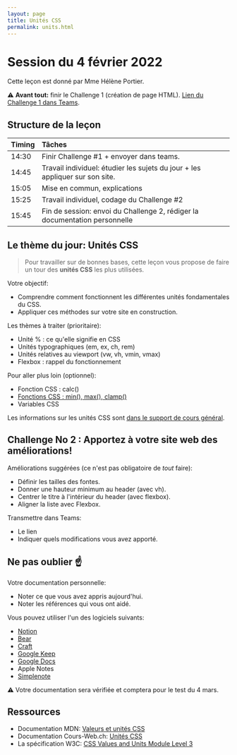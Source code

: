 ```yaml
---
layout: page
title: Unités CSS
permalink: units.html
---
```


# Session du 4 février 2022

Cette leçon est donné par Mme Hélène Portier.

⚠️ **Avant tout:** finir le Challenge 1 (création de page HTML). [Lien du Challenge 1 dans Teams](https://teams.microsoft.com/l/message/19:5KxYubRu6qefJwxxLanvePy_HSUtTSrd1M82wqusAPU1@thread.tacv2/1643378414956?tenantId=906ab908-04f9-4a80-ba9c-875a36e77bc1&groupId=df98c2af-c032-4bbd-b092-72c9c422b5fd&parentMessageId=1643378414956&teamName=ERACOM_ID402_EEDEV2_Teams&channelName=G%C3%A9n%C3%A9ral&createdTime=1643378414956).

## Structure de la leçon 

| Timing    | Tâches           |
|:-------   |:----------------- |
| 14:30 | Finir Challenge #1 + envoyer dans teams.    |
| 14:45 | Travail individuel: étudier les sujets du jour + les appliquer sur son site.  |
| 15:05 | Mise en commun, explications  | 
| 15:25 | Travail individuel, codage du Challenge #2   | 
| 15:45 | Fin de session: envoi du Challenge 2, rédiger la documentation personnelle | 


## Le thème du jour: Unités CSS

> Pour travailler sur de bonnes bases, cette leçon vous propose de faire un tour des **unités CSS** les plus utilisées.

Votre objectif: 

- Comprendre comment fonctionnent les différentes unités fondamentales du CSS.
- Appliquer ces méthodes sur votre site en construction.

Les thèmes à traiter (prioritaire):

- Unité % : ce qu'elle signifie en CSS
- Unités typographiques (em, ex, ch, rem)
- Unités relatives au viewport (vw, vh, vmin, vmax)
- Flexbox : rappel du fonctionnement

Pour aller plus loin (optionnel):

- Fonction CSS : calc()
- [Fonctions CSS : min(), max(), clamp()](clamp.html)
- Variables CSS

Les informations sur les unités CSS sont [dans le support de cours général](https://cours-web.ch/css/units.html).


## Challenge No 2 : Apportez à votre site web des améliorations!

Améliorations suggérées (ce n'est pas obligatoire de *tout* faire):

- Définir les tailles des fontes.
- Donner une hauteur minimum au header (avec vh).
- Centrer le titre à l'intérieur du header (avec flexbox).
- Aligner la liste avec Flexbox.

Transmettre dans Teams:

- Le lien
- Indiquer quels modifications vous avez apporté.

## Ne pas oublier ☝️

Votre documentation personnelle:

- Noter ce que vous avez appris aujourd'hui.
- Noter les références qui vous ont aidé.

Vous pouvez utiliser l'un des logiciels suivants:

- [Notion](https://www.notion.so/)
- [Bear](https://bear.app/)
- [Craft](https://www.craft.do/)
- [Google Keep](https://keep.google.com/)
- [Google Docs](https://docs.google.com/)
- Apple Notes
- [Simplenote](https://app.simplenote.com/)

⚠️ Votre documentation sera vérifiée et comptera pour le test du 4 mars.

## Ressources

- Documentation MDN: [Valeurs et unités CSS](https://developer.mozilla.org/fr/docs/Learn/CSS/Building_blocks/Values_and_units)
- Documentation Cours-Web.ch: [Unités CSS](https://cours-web.ch/css/units.html)
- La spécification W3C: [CSS Values and Units Module Level 3](https://drafts.csswg.org/css-values-3/)
